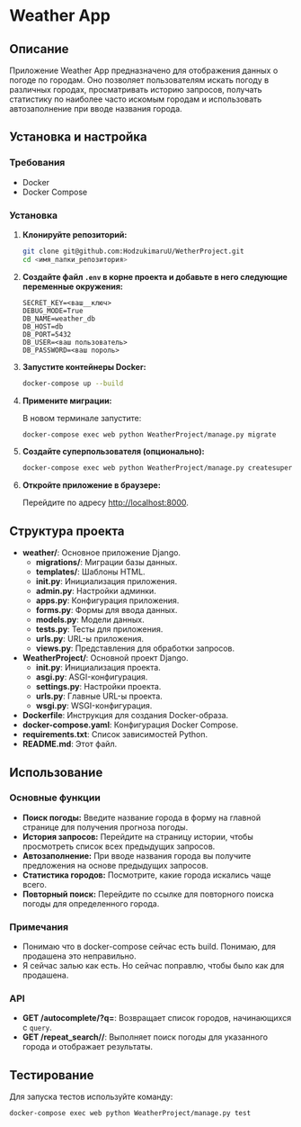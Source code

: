# Weather App

## Описание

Приложение Weather App предназначено для отображения данных о погоде по городам. Оно позволяет пользователям искать погоду в различных городах, просматривать историю запросов, получать статистику по наиболее часто искомым городам и использовать автозаполнение при вводе названия города.

## Установка и настройка

### Требования

- Docker
- Docker Compose

### Установка

1. **Клонируйте репозиторий:**

    ```bash
    git clone git@github.com:HodzukimaruU/WetherProject.git
    cd <имя_папки_репозитория>
    ```

2. **Создайте файл `.env` в корне проекта и добавьте в него следующие переменные окружения:**

    ```env
    SECRET_KEY=<ваш__ключ>
    DEBUG_MODE=True
    DB_NAME=weather_db
    DB_HOST=db
    DB_PORT=5432
    DB_USER=<ваш пользователь>
    DB_PASSWORD=<ваш пороль>
    ```

3. **Запустите контейнеры Docker:**

    ```bash
    docker-compose up --build
    ```

4. **Примените миграции:**

    В новом терминале запустите:

    ```bash
    docker-compose exec web python WeatherProject/manage.py migrate
    ```

5. **Создайте суперпользователя (опционально):**

    ```bash
    docker-compose exec web python WeatherProject/manage.py createsuperuser
    ```

6. **Откройте приложение в браузере:**

    Перейдите по адресу [http://localhost:8000](http://localhost:8000).

## Структура проекта

- **weather/**: Основное приложение Django.
  - **migrations/**: Миграции базы данных.
  - **templates/**: Шаблоны HTML.
  - **__init__.py**: Инициализация приложения.
  - **admin.py**: Настройки админки.
  - **apps.py**: Конфигурация приложения.
  - **forms.py**: Формы для ввода данных.
  - **models.py**: Модели данных.
  - **tests.py**: Тесты для приложения.
  - **urls.py**: URL-ы приложения.
  - **views.py**: Представления для обработки запросов.
- **WeatherProject/**: Основной проект Django.
  - **__init__.py**: Инициализация проекта.
  - **asgi.py**: ASGI-конфигурация.
  - **settings.py**: Настройки проекта.
  - **urls.py**: Главные URL-ы проекта.
  - **wsgi.py**: WSGI-конфигурация.
- **Dockerfile**: Инструкция для создания Docker-образа.
- **docker-compose.yaml**: Конфигурация Docker Compose.
- **requirements.txt**: Список зависимостей Python.
- **README.md**: Этот файл.

## Использование

### Основные функции

- **Поиск погоды:** Введите название города в форму на главной странице для получения прогноза погоды.
- **История запросов:** Перейдите на страницу истории, чтобы просмотреть список всех предыдущих запросов.
- **Автозаполнение:** При вводе названия города вы получите предложения на основе предыдущих запросов.
- **Статистика городов:** Посмотрите, какие города искались чаще всего.
- **Повторный поиск:** Перейдите по ссылке для повторного поиска погоды для определенного города.

### Примечания
- Понимаю что в docker-compose сейчас есть build. Понимаю, для продашена это неправильно.
- Я сейчас залью как есть. Но сейчас поправлю, чтобы было как для продашена.


### API

- **GET /autocomplete/?q=<query>**: Возвращает список городов, начинающихся с `query`.
- **GET /repeat_search/<city>/**: Выполняет поиск погоды для указанного города и отображает результаты.

## Тестирование

Для запуска тестов используйте команду:

```bash
docker-compose exec web python WeatherProject/manage.py test
